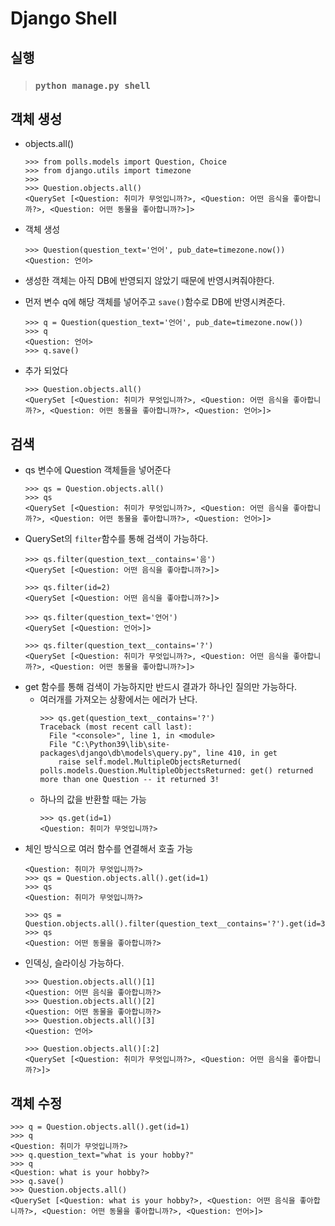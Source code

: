 # Django Shell
## 실행 
> ### `python manage.py shell`

## 객체 생성
* objects.all()
  ```
  >>> from polls.models import Question, Choice
  >>> from django.utils import timezone
  >>>
  >>> Question.objects.all()
  <QuerySet [<Question: 취미가 무엇입니까?>, <Question: 어떤 음식을 좋아합니까?>, <Question: 어떤 동물을 좋아합니까?>]>
  ```

* 객체 생성
  ```
  >>> Question(question_text='언어', pub_date=timezone.now())
  <Question: 언어>
  ```
* 생성한 객체는 아직 DB에 반영되지 않았기 때문에 반영시켜줘야한다.
* 먼저 변수 q에 해당 객체를 넣어주고 `save()`함수로 DB에 반영시켜준다.
  ```
  >>> q = Question(question_text='언어', pub_date=timezone.now()) 
  >>> q
  <Question: 언어>
  >>> q.save()
  ```
* 추가 되었다
  ```
  >>> Question.objects.all()
  <QuerySet [<Question: 취미가 무엇입니까?>, <Question: 어떤 음식을 좋아합니까?>, <Question: 어떤 동물을 좋아합니까?>, <Question: 언어>]>
  ```
## 검색
* qs 변수에 Question 객체들을 넣어준다
  ```
  >>> qs = Question.objects.all()
  >>> qs
  <QuerySet [<Question: 취미가 무엇입니까?>, <Question: 어떤 음식을 좋아합니까?>, <Question: 어떤 동물을 좋아합니까?>, <Question: 언어>]>
  ```
* QuerySet의 `filter`함수를 통해 검색이 가능하다.
  ```
  >>> qs.filter(question_text__contains='음')
  <QuerySet [<Question: 어떤 음식을 좋아합니까?>]>

  >>> qs.filter(id=2)
  <QuerySet [<Question: 어떤 음식을 좋아합니까?>]>

  >>> qs.filter(question_text='언어')
  <QuerySet [<Question: 언어>]>

  >>> qs.filter(question_text__contains='?')     
  <QuerySet [<Question: 취미가 무엇입니까?>, <Question: 어떤 음식을 좋아합니까?>, <Question: 어떤 동물을 좋아합니까?>]>
  ```
* get 함수를 통해 검색이 가능하지만 반드시 결과가 하나인 질의만 가능하다.
  * 여러개를 가져오는 상황에서는 에러가 난다.
    ```
    >>> qs.get(question_text__contains='?')
    Traceback (most recent call last):
      File "<console>", line 1, in <module>
      File "C:\Python39\lib\site-packages\django\db\models\query.py", line 410, in get
        raise self.model.MultipleObjectsReturned(
    polls.models.Question.MultipleObjectsReturned: get() returned more than one Question -- it returned 3!    
    ```
  * 하나의 값을 반환할 때는 가능
    ```
    >>> qs.get(id=1)
    <Question: 취미가 무엇입니까?>
    ```
* 체인 방식으로 여러 함수를 연결해서 호출 가능
  ```
  <Question: 취미가 무엇입니까?>
  >>> qs = Question.objects.all().get(id=1)
  >>> qs
  <Question: 취미가 무엇입니까?>

  >>> qs = Question.objects.all().filter(question_text__contains='?').get(id=3)
  >>> qs
  <Question: 어떤 동물을 좋아합니까?>
  ```
* 인덱싱, 슬라이싱 가능하다.
  ```
  >>> Question.objects.all()[1]      
  <Question: 어떤 음식을 좋아합니까?>
  >>> Question.objects.all()[2] 
  <Question: 어떤 동물을 좋아합니까?>
  >>> Question.objects.all()[3] 
  <Question: 언어>

  >>> Question.objects.all()[:2] 
  <QuerySet [<Question: 취미가 무엇입니까?>, <Question: 어떤 음식을 좋아합니까?>]>
  ```

## 객체 수정
```
>>> q = Question.objects.all().get(id=1)
>>> q
<Question: 취미가 무엇입니까?>
>>> q.question_text="what is your hobby?"
>>> q
<Question: what is your hobby?>
>>> q.save()
>>> Question.objects.all()
<QuerySet [<Question: what is your hobby?>, <Question: 어떤 음식을 좋아합니까?>, <Question: 어떤 동물을 좋아합니까?>, <Question: 언어>]>
```








